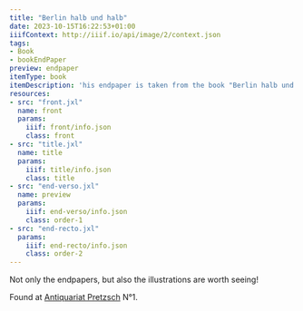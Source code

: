 ```yaml
---
title: "Berlin halb und halb"
date: 2023-10-15T16:22:53+01:00
iiifContext: http://iiif.io/api/image/2/context.json
tags:
- Book
- bookEndPaper
preview: endpaper
itemType: book
itemDescription: 'his endpaper is taken from the book "Berlin halb und halb" by Werner Kruse and Hans Rauschning, published 1959 by Lothar Blanvalet Verlag, Berlin. <a class="worldcat" href="https://search.worldcat.org/de/title/250786300">&nbsp;</a>'
resources:
- src: "front.jxl"
  name: front
  params:
    iiif: front/info.json
    class: front
- src: "title.jxl"
  name: title
  params:
    iiif: title/info.json
    class: title
- src: "end-verso.jxl"
  name: preview
  params:
    iiif: end-verso/info.json
    class: order-1
- src: "end-recto.jxl"
  params:
    iiif: end-recto/info.json
    class: order-2
---
```


Not only the endpapers, but also the illustrations are worth seeing!

<!--more-->
<div class="source">
Found at <a target="_blank" href="https://antiquariat-pretzsch.de/">Antiquariat Pretzsch</a> N°1.
</div>
